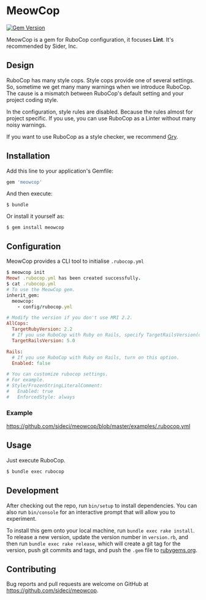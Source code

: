 # MeowCop

[![Gem Version](https://badge.fury.io/rb/meowcop.svg)](https://badge.fury.io/rb/meowcop)

MeowCop is a gem for RuboCop configuration, it focuses **Lint**.
It's recommended by Sider, Inc.


## Design

RuboCop has many style cops. Style cops provide one of several settings.
So, sometime we get many many warnings when we introduce RuboCop. The cause is a mismatch between RuboCop's default setting and your project coding style.

In the configuration, style rules are disabled. Because the rules almost for project specific.
If you use, you can use RuboCop as a Linter without many noisy warnings.


If you want to use RuboCop as a style checker, we recommend [Gry](https://github.com/pocke/gry).

## Installation

Add this line to your application's Gemfile:

```ruby
gem 'meowcop'
```

And then execute:

    $ bundle

Or install it yourself as:

    $ gem install meowcop

## Configuration

MeowCop provides a CLI tool to initialise `.rubocop.yml`

```ruby
$ meowcop init
Meow! .rubocop.yml has been created successfully.
$ cat .rubocop.yml
# To use the MeowCop gem.
inherit_gem:
  meowcop:
    - config/rubocop.yml

# Modify the version if you don't use MRI 2.2.
AllCops:
  TargetRubyVersion: 2.2
  # If you use RuboCop with Ruby on Rails, specify TargetRailsVersion(default: 5.0).
  TargetRailsVersion: 5.0

Rails:
  # If you use RuboCop with Ruby on Rails, turn on this option.
  Enabled: false

# You can customize rubocop settings.
# For example.
# Style/FrozenStringLiteralComment:
#   Enabled: true
#   EnforcedStyle: always
```

### Example

https://github.com/sideci/meowcop/blob/master/examples/.rubocop.yml


## Usage

Just execute RuboCop.

```sh
$ bundle exec rubocop
```




## Development

After checking out the repo, run `bin/setup` to install dependencies. You can also run `bin/console` for an interactive prompt that will allow you to experiment.

To install this gem onto your local machine, run `bundle exec rake install`. To release a new version, update the version number in `version.rb`, and then run `bundle exec rake release`, which will create a git tag for the version, push git commits and tags, and push the `.gem` file to [rubygems.org](https://rubygems.org).

## Contributing

Bug reports and pull requests are welcome on GitHub at https://github.com/sideci/meowcop.
